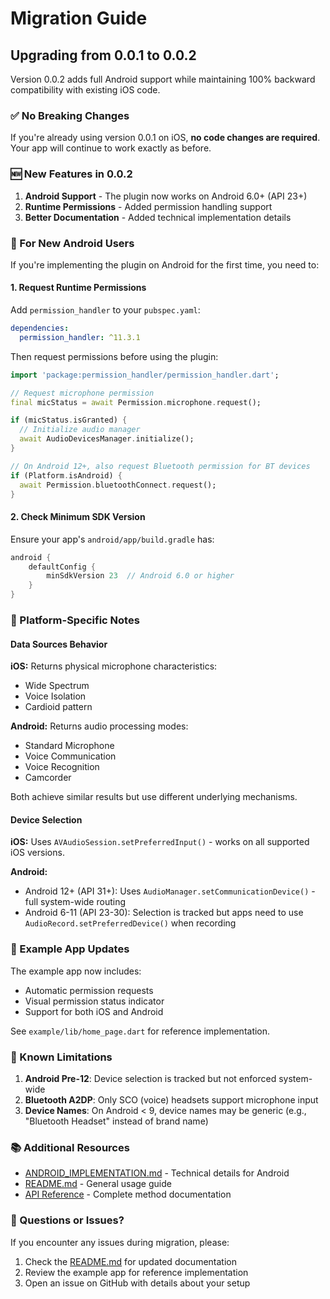 # Migration Guide

## Upgrading from 0.0.1 to 0.0.2

Version 0.0.2 adds full Android support while maintaining 100% backward compatibility with existing iOS code.

### ✅ No Breaking Changes

If you're already using version 0.0.1 on iOS, **no code changes are required**. Your app will continue to work exactly as before.

### 🆕 New Features in 0.0.2

1. **Android Support** - The plugin now works on Android 6.0+ (API 23+)
2. **Runtime Permissions** - Added permission handling support
3. **Better Documentation** - Added technical implementation details

### 📱 For New Android Users

If you're implementing the plugin on Android for the first time, you need to:

#### 1. Request Runtime Permissions

Add `permission_handler` to your `pubspec.yaml`:

```yaml
dependencies:
  permission_handler: ^11.3.1
```

Then request permissions before using the plugin:

```dart
import 'package:permission_handler/permission_handler.dart';

// Request microphone permission
final micStatus = await Permission.microphone.request();

if (micStatus.isGranted) {
  // Initialize audio manager
  await AudioDevicesManager.initialize();
}

// On Android 12+, also request Bluetooth permission for BT devices
if (Platform.isAndroid) {
  await Permission.bluetoothConnect.request();
}
```

#### 2. Check Minimum SDK Version

Ensure your app's `android/app/build.gradle` has:

```gradle
android {
    defaultConfig {
        minSdkVersion 23  // Android 6.0 or higher
    }
}
```

### 📝 Platform-Specific Notes

#### Data Sources Behavior

**iOS:**
Returns physical microphone characteristics:
- Wide Spectrum
- Voice Isolation
- Cardioid pattern

**Android:**
Returns audio processing modes:
- Standard Microphone
- Voice Communication
- Voice Recognition
- Camcorder

Both achieve similar results but use different underlying mechanisms.

#### Device Selection

**iOS:**
Uses `AVAudioSession.setPreferredInput()` - works on all supported iOS versions.

**Android:**
- Android 12+ (API 31+): Uses `AudioManager.setCommunicationDevice()` - full system-wide routing
- Android 6-11 (API 23-30): Selection is tracked but apps need to use `AudioRecord.setPreferredDevice()` when recording

### 🔧 Example App Updates

The example app now includes:
- Automatic permission requests
- Visual permission status indicator
- Support for both iOS and Android

See `example/lib/home_page.dart` for reference implementation.

### 🐛 Known Limitations

1. **Android Pre-12**: Device selection is tracked but not enforced system-wide
2. **Bluetooth A2DP**: Only SCO (voice) headsets support microphone input
3. **Device Names**: On Android < 9, device names may be generic (e.g., "Bluetooth Headset" instead of brand name)

### 📚 Additional Resources

- [ANDROID_IMPLEMENTATION.md](ANDROID_IMPLEMENTATION.md) - Technical details for Android
- [README.md](README.md) - General usage guide
- [API Reference](README.md#-api-reference) - Complete method documentation

### 💬 Questions or Issues?

If you encounter any issues during migration, please:
1. Check the [README.md](README.md) for updated documentation
2. Review the example app for reference implementation
3. Open an issue on GitHub with details about your setup